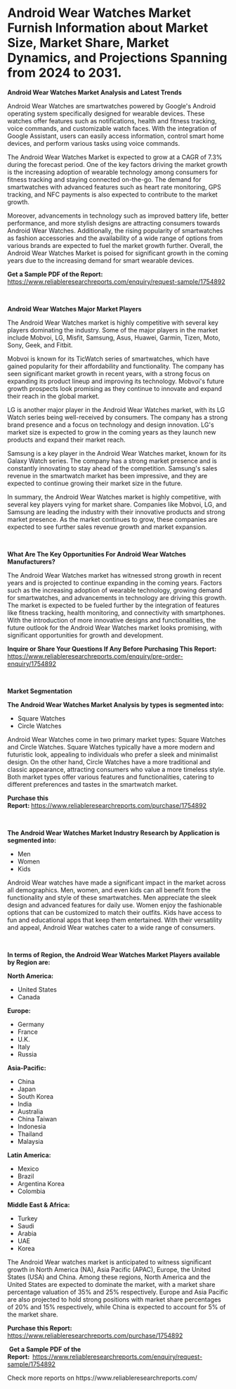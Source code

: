 <p><h1>Android Wear Watches Market Furnish Information about Market Size, Market Share, Market Dynamics, and Projections Spanning from 2024 to 2031.</h1></p><p><strong>Android Wear Watches Market Analysis and Latest Trends</strong></p>
<p><p>Android Wear Watches are smartwatches powered by Google's Android operating system specifically designed for wearable devices. These watches offer features such as notifications, health and fitness tracking, voice commands, and customizable watch faces. With the integration of Google Assistant, users can easily access information, control smart home devices, and perform various tasks using voice commands.</p><p>The Android Wear Watches Market is expected to grow at a CAGR of 7.3% during the forecast period. One of the key factors driving the market growth is the increasing adoption of wearable technology among consumers for fitness tracking and staying connected on-the-go. The demand for smartwatches with advanced features such as heart rate monitoring, GPS tracking, and NFC payments is also expected to contribute to the market growth.</p><p>Moreover, advancements in technology such as improved battery life, better performance, and more stylish designs are attracting consumers towards Android Wear Watches. Additionally, the rising popularity of smartwatches as fashion accessories and the availability of a wide range of options from various brands are expected to fuel the market growth further. Overall, the Android Wear Watches Market is poised for significant growth in the coming years due to the increasing demand for smart wearable devices.</p></p>
<p><strong>Get a Sample PDF of the Report:&nbsp;</strong> <a href="https://www.reliableresearchreports.com/enquiry/request-sample/1754892">https://www.reliableresearchreports.com/enquiry/request-sample/1754892</a></p>
<p>&nbsp;</p>
<p><strong>Android Wear Watches Major Market Players</strong></p>
<p><p>The Android Wear Watches market is highly competitive with several key players dominating the industry. Some of the major players in the market include Mobvoi, LG, Misfit, Samsung, Asus, Huawei, Garmin, Tizen, Moto, Sony, Geek, and Fitbit.</p><p>Mobvoi is known for its TicWatch series of smartwatches, which have gained popularity for their affordability and functionality. The company has seen significant market growth in recent years, with a strong focus on expanding its product lineup and improving its technology. Mobvoi's future growth prospects look promising as they continue to innovate and expand their reach in the global market.</p><p>LG is another major player in the Android Wear Watches market, with its LG Watch series being well-received by consumers. The company has a strong brand presence and a focus on technology and design innovation. LG's market size is expected to grow in the coming years as they launch new products and expand their market reach.</p><p>Samsung is a key player in the Android Wear Watches market, known for its Galaxy Watch series. The company has a strong market presence and is constantly innovating to stay ahead of the competition. Samsung's sales revenue in the smartwatch market has been impressive, and they are expected to continue growing their market size in the future.</p><p>In summary, the Android Wear Watches market is highly competitive, with several key players vying for market share. Companies like Mobvoi, LG, and Samsung are leading the industry with their innovative products and strong market presence. As the market continues to grow, these companies are expected to see further sales revenue growth and market expansion.</p></p>
<p>&nbsp;</p>
<p><strong>What Are The Key Opportunities For Android Wear Watches Manufacturers?</strong></p>
<p><p>The Android Wear Watches market has witnessed strong growth in recent years and is projected to continue expanding in the coming years. Factors such as the increasing adoption of wearable technology, growing demand for smartwatches, and advancements in technology are driving this growth. The market is expected to be fueled further by the integration of features like fitness tracking, health monitoring, and connectivity with smartphones. With the introduction of more innovative designs and functionalities, the future outlook for the Android Wear Watches market looks promising, with significant opportunities for growth and development.</p></p>
<p><strong>Inquire or Share Your Questions If Any Before Purchasing This Report:</strong> <a href="https://www.reliableresearchreports.com/enquiry/pre-order-enquiry/1754892">https://www.reliableresearchreports.com/enquiry/pre-order-enquiry/1754892</a></p>
<p>&nbsp;</p>
<p><strong>Market Segmentation</strong></p>
<p><strong>The Android Wear Watches Market Analysis by types is segmented into:</strong></p>
<p><ul><li>Square Watches</li><li>Circle Watches</li></ul></p>
<p><p>Android Wear Watches come in two primary market types: Square Watches and Circle Watches. Square Watches typically have a more modern and futuristic look, appealing to individuals who prefer a sleek and minimalist design. On the other hand, Circle Watches have a more traditional and classic appearance, attracting consumers who value a more timeless style. Both market types offer various features and functionalities, catering to different preferences and tastes in the smartwatch market.</p></p>
<p><strong>Purchase this Report:&nbsp;</strong><a href="https://www.reliableresearchreports.com/purchase/1754892">https://www.reliableresearchreports.com/purchase/1754892</a></p>
<p>&nbsp;</p>
<p><strong>The Android Wear Watches Market Industry Research by Application is segmented into:</strong></p>
<p><ul><li>Men</li><li>Women</li><li>Kids</li></ul></p>
<p><p>Android Wear watches have made a significant impact in the market across all demographics. Men, women, and even kids can all benefit from the functionality and style of these smartwatches. Men appreciate the sleek design and advanced features for daily use. Women enjoy the fashionable options that can be customized to match their outfits. Kids have access to fun and educational apps that keep them entertained. With their versatility and appeal, Android Wear watches cater to a wide range of consumers.</p></p>
<p>&nbsp;</p>
<p><strong>In terms of Region, the Android Wear Watches Market Players available by Region are:</strong></p>
<p>
    <p> <strong> North America: </strong>
        <ul>
            <li>United States</li>
            <li>Canada</li>
        </ul>
        </p> 
    <p> <strong> Europe: </strong>
        <ul>
            <li>Germany</li>
            <li>France</li>
            <li>U.K.</li>
            <li>Italy</li>
            <li>Russia</li>
        </ul>
        </p> 
    <p> <strong> Asia-Pacific: </strong>
        <ul>
            <li>China</li>
            <li>Japan</li>
            <li>South Korea</li>
            <li>India</li>
            <li>Australia</li>
            <li>China Taiwan</li>
            <li>Indonesia</li>
            <li>Thailand</li>
            <li>Malaysia</li>
        </ul>
        </p> 
    <p> <strong> Latin America: </strong>
        <ul>
            <li>Mexico</li>
            <li>Brazil</li>
            <li>Argentina Korea</li>
            <li>Colombia</li>
        </ul>
        </p> 
    <p> <strong> Middle East & Africa: </strong>
        <ul>
            <li>Turkey</li>
            <li>Saudi</li>
            <li>Arabia</li>
            <li>UAE</li>
            <li>Korea</li>
        </ul>
    </p>
    </p>
<p><p>The Android Wear watches market is anticipated to witness significant growth in North America (NA), Asia Pacific (APAC), Europe, the United States (USA) and China. Among these regions, North America and the United States are expected to dominate the market, with a market share percentage valuation of 35% and 25% respectively. Europe and Asia Pacific are also projected to hold strong positions with market share percentages of 20% and 15% respectively, while China is expected to account for 5% of the market share.</p></p>
<p><strong>Purchase this Report: </strong><a href="https://www.reliableresearchreports.com/purchase/1754892">https://www.reliableresearchreports.com/purchase/1754892</a></p>
<p>&nbsp;<strong>Get a Sample PDF of the Report:&nbsp;&nbsp;</strong><a href="https://www.reliableresearchreports.com/enquiry/request-sample/1754892">https://www.reliableresearchreports.com/enquiry/request-sample/1754892</a></p>
<p><strong></strong></p>
<p>Check more reports on https://www.reliableresearchreports.com/</p>